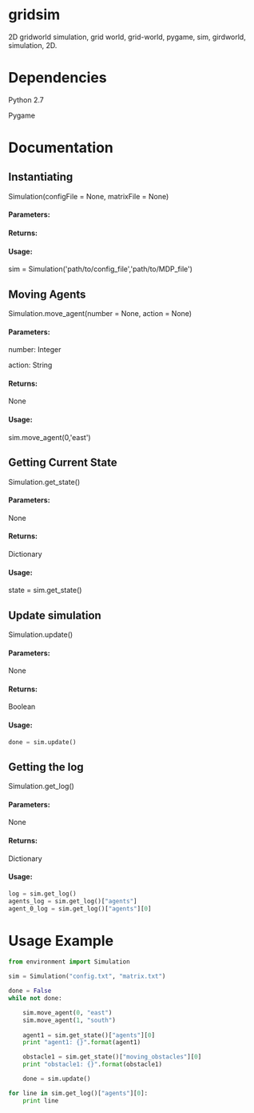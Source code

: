 # gridsim

2D gridworld simulation, grid world, grid-world, pygame, sim, girdworld, simulation, 2D.

# Dependencies

Python 2.7

Pygame

# Documentation

## Instantiating

Simulation(configFile = None, matrixFile = None)

#### Parameters:

#### Returns:

#### Usage:

sim = Simulation('path/to/config_file','path/to/MDP_file')

## Moving Agents

Simulation.move_agent(number = None, action = None)

#### Parameters:

number: Integer

action: String

#### Returns:

None

#### Usage:

sim.move_agent(0,'east')

## Getting Current State

Simulation.get_state()

#### Parameters:

None

#### Returns:

Dictionary

#### Usage:

state = sim.get_state()

## Update simulation

Simulation.update()

#### Parameters:

None

#### Returns:

Boolean

#### Usage:
```python
done = sim.update()
```
## Getting the log

Simulation.get_log()

#### Parameters:

None

#### Returns:

Dictionary

#### Usage:

```python
log = sim.get_log()
agents_log = sim.get_log()["agents"]
agent_0_log = sim.get_log()["agents"][0]
```

# Usage Example

```python
from environment import Simulation

sim = Simulation("config.txt", "matrix.txt")

done = False
while not done:

    sim.move_agent(0, "east")
    sim.move_agent(1, "south")
    
    agent1 = sim.get_state()["agents"][0]
    print "agent1: {}".format(agent1)

    obstacle1 = sim.get_state()["moving_obstacles"][0]
    print "obstacle1: {}".format(obstacle1)

    done = sim.update()

for line in sim.get_log()["agents"][0]:
    print line
```